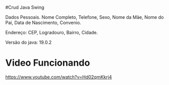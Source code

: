 
#Crud Java Swing

Dados Pessoais.
Nome Completo, Telefone, Sexo, Nome da Mãe, Nome do Pai, Data de Nascimento, Convenio.

Endereço:
CEP, Logradouro, Bairro, Cidade.

Versão do java: 19.0.2


# Video Funcionando
https://www.youtube.com/watch?v=Hd02qmKkrj4
